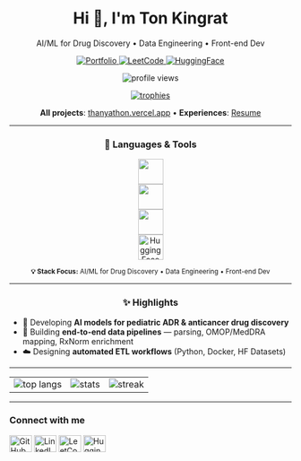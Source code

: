 <!-- HERO -->
<h1 align="center">Hi 👋, I'm Ton Kingrat</h1>
<p align="center">
  AI/ML for Drug Discovery • Data Engineering • Front-end Dev
</p>

<!-- ACTION & CONTACT -->
<p align="center">
  <a href="https://thanyathon.vercel.app/">
    <img alt="Portfolio" src="https://img.shields.io/badge/Portfolio-Visit-0ea5e9?style=for-the-badge&logo=vercel&logoColor=white" />
  </a>
  <a href="https://leetcode.com/u/Theton/">
    <img alt="LeetCode" src="https://img.shields.io/badge/LeetCode-Theton-f59e0b?style=for-the-badge&logo=leetcode&logoColor=white" />
  </a>
  <a href="https://huggingface.co/tonnnnnnnnnnnnn">
    <img alt="HuggingFace" src="https://img.shields.io/badge/HuggingFace-Ton-ffcc4d?style=for-the-badge&logo=huggingface&logoColor=white" />
  </a>
</p>

<!-- BADGES -->
<p align="center">
  <img src="https://komarev.com/ghpvc/?username=thanyathonk&label=Profile%20views&color=0e75b6&style=flat" alt="profile views" />
</p>

<!-- TROPHIES -->
<p align="center">
  <a href="https://github.com/ryo-ma/github-profile-trophy">
    <img src="https://github-profile-trophy.vercel.app/?username=thanyathonk&no-bg=true&no-frame=true&margin-w=8&margin-h=8&theme=onestar" alt="trophies"/>
  </a>
</p>

<!-- ABOUT -->
<p align="center">
  <b>All projects</b>: <a href="https://thanyathon.vercel.app/">thanyathon.vercel.app</a> •
  <b>Experiences</b>: <a href="https://drive.google.com/file/d/141_QIFMIb7iT9rSPDBRZklCSkDWi3hU8/view">Resume</a>
</p>

---

<h3 align="center">🧠 Languages & Tools</h3>

<p align="center">
  <!-- ML / AI -->
  <a href="#"><img src="https://skillicons.dev/icons?i=py,pytorch,sklearn,anaconda,fastapi,flask,opencv,selenium" height="45"/></a><br/>
  <!-- Web / Frontend -->
  <a href="#"><img src="https://skillicons.dev/icons?i=react,ts,vue,html,css,js,tailwind,bootstrap" height="45"/></a><br/>
  <!-- DevOps / Others -->
  <a href="#"><img src="https://skillicons.dev/icons?i=docker,git,mysql,figma,postman" height="45"/></a><br/>
  <!-- Hugging Face -->
  <a href="https://huggingface.co/tonnnnnnnnnnnnn" target="_blank">
    <img src="https://cdn.simpleicons.org/huggingface/FFCC4D" height="45" alt="Hugging Face"/>
  </a>
</p>

<p align="center">
  <sub><b>💡 Stack Focus:</b> AI/ML for Drug Discovery • Data Engineering • Front-end Dev</sub>
</p>

---

<h3 align="center">✨ Highlights</h3>

<ul align="left">
  <li>🔬 Developing <b>AI models for pediatric ADR & anticancer drug discovery</b></li>
  <li>🧩 Building <b>end-to-end data pipelines</b> — parsing, OMOP/MedDRA mapping, RxNorm enrichment</li>
  <li>☁️ Designing <b>automated ETL workflows</b> (Python, Docker, HF Datasets)</li>
</ul>

---

<div align="center">
  <table>
    <tr>
      <td><img src="https://github-readme-stats.vercel.app/api/top-langs?username=thanyathonk&layout=compact&langs_count=8&hide_border=true&theme=github_dark" alt="top langs"/></td>
      <td><img src="https://github-readme-stats.vercel.app/api?username=thanyathonk&show_icons=true&hide_border=true&theme=github_dark" alt="stats"/></td>
      <td><img src="https://github-readme-streak-stats.herokuapp.com?user=thanyathonk&hide_border=true&theme=github_dark" alt="streak"/></td>
    </tr>
  </table>
</div>

---

<h3 align="left">Connect with me</h3>
<p align="left">
  <a href="https://github.com/thanyathonk"><img align="center" src="https://raw.githubusercontent.com/rahuldkjain/github-profile-readme-generator/master/src/images/icons/Social/github.svg" height="30" width="40" alt="GitHub"/></a>
  <a href="https://linkedin.com/in/thanyathon"><img align="center" src="https://raw.githubusercontent.com/rahuldkjain/github-profile-readme-generator/master/src/images/icons/Social/linked-in-alt.svg" height="30" width="40" alt="LinkedIn"/></a>
  <a href="https://leetcode.com/u/Theton/"><img align="center" src="https://raw.githubusercontent.com/rahuldkjain/github-profile-readme-generator/master/src/images/icons/Social/leet-code.svg" height="30" width="40" alt="LeetCode"/></a>
  <a href="https://huggingface.co/tonnnnnnnnnnnnn"><img align="center" src="https://cdn.simpleicons.org/huggingface/FFCC4D" height="30" width="40" alt="Hugging Face"/></a>
</p>
